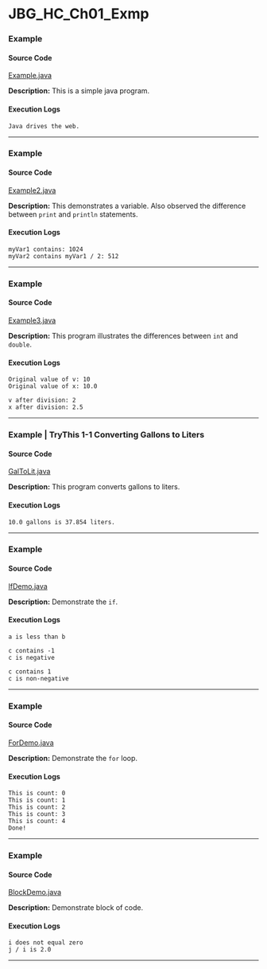 # JBG_HC_Ch01_Exmp

### Example

#### Source Code
[Example.java](./Example.java)

**Description:** This is a simple java program.

#### Execution Logs

```
Java drives the web.
```

---

### Example

#### Source Code
[Example2.java](./Example2.java)

**Description:** This demonstrates a variable. Also observed the difference between `print` and `println` statements.

#### Execution Logs

```
myVar1 contains: 1024
myVar2 contains myVar1 / 2: 512
```

--- 

### Example

#### Source Code
[Example3.java](./Example3.java)

**Description:** This program illustrates the differences between `int` and `double`.

#### Execution Logs

```
Original value of v: 10
Original value of x: 10.0

v after division: 2
x after division: 2.5
```

---

### Example | TryThis 1-1 Converting Gallons to Liters

#### Source Code
[GalToLit.java](./GalToLit.java)

**Description:** This program converts gallons to liters.

#### Execution Logs

```
10.0 gallons is 37.854 liters.
```

---

### Example

#### Source Code
[IfDemo.java](./IfDemo.java)

**Description:** Demonstrate the `if`.

#### Execution Logs

```
a is less than b

c contains -1
c is negative

c contains 1
c is non-negative
```

---

### Example

#### Source Code
[ForDemo.java](./ForDemo.java)

**Description:** Demonstrate the `for` loop.

#### Execution Logs

```
This is count: 0
This is count: 1
This is count: 2
This is count: 3
This is count: 4
Done!
```

---

### Example

#### Source Code
[BlockDemo.java](./BlockDemo.java)

**Description:** Demonstrate block of code.

#### Execution Logs

```
i does not equal zero
j / i is 2.0
```

---

